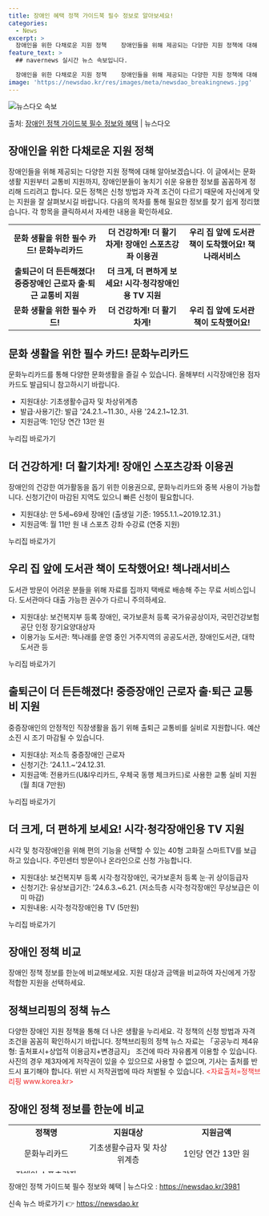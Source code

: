 ```yaml
---
title: 장애인 혜택 정책 가이드북 필수 정보로 알아보세요!
categories:
  - News
excerpt: >
  장애인을 위한 다채로운 지원 정책    장애인들을 위해 제공되는 다양한 지원 정책에 대해 알아보겠습니다.  …
feature_text: >
  ## navernews 실시간 뉴스 속보입니다.

  장애인을 위한 다채로운 지원 정책    장애인들을 위해 제공되는 다양한 지원 정책에 대해 알아보겠습니다.  …
image: 'https://newsdao.kr/res/images/meta/newsdao_breakingnews.jpg'
---
```


![뉴스다오 속보](https://newsdao.kr/res/images/meta/newsdao_breakingnews.jpg)

<p>출처: <a href="https://newsdao.kr/3981" rel="dofollow">장애인 정책 가이드북 필수 정보와 혜택</a> | 뉴스다오</p>

<h2 data-ke-size="size26">장애인을 위한 다채로운 지원 정책</h2>
<p data-ke-size="size16">장애인들을 위해 제공되는 다양한 지원 정책에 대해 알아보겠습니다. 이 글에서는 문화생활 지원부터 교통비 지원까지, 장애인분들이 놓치기 쉬운 유용한 정보를 꼼꼼하게 정리해 드리려고 합니다. 모든 정책은 신청 방법과 자격 조건이 다르기 때문에 자신에게 맞는 지원을 잘 살펴보시길 바랍니다. 다음의 목차를 통해 필요한 정보를 찾기 쉽게 정리했습니다. 각 항목을 클릭하셔서 자세한 내용을 확인하세요.</p>

<table style="width: 100%;" data-ke-style="style19">
<tbody>
<tr>
<td style="text-align: center; height: 17px;"><b>문화 생활을 위한 필수 카드! 문화누리카드</b></td>
<td style="text-align: center; height: 17px;"><b>더 건강하게! 더 활기차게! 장애인 스포츠강좌 이용권</b></td>
<td style="text-align: center; height: 17px;"><b>우리 집 앞에 도서관 책이 도착했어요! 책나래서비스</b></td>
</tr>
<tr>
<td style="text-align: center; height: 17px;"><b>출퇴근이 더 든든해졌다! 중증장애인 근로자 출·퇴근 교통비 지원</b></td>
<td style="text-align: center; height: 17px;"><b>더 크게, 더 편하게 보세요! 시각·청각장애인용 TV 지원</b></td>
</tr>
<tr>
<td style="text-align: center; height: 17px;"><b>문화 생활을 위한 필수 카드!</b></td>
<td style="text-align: center; height: 17px;"><b>더 건강하게! 더 활기차게!</b></td>
<td style="text-align: center; height: 17px;"><b>우리 집 앞에 도서관 책이 도착했어요!</b></td>
</tr>
</tbody>
</table>

<h2 data-ke-size="size24">문화 생활을 위한 필수 카드! 문화누리카드</h2>
<p data-ke-size="size16">문화누리카드를 통해 다양한 문화생활을 즐길 수 있습니다. 올해부터 시각장애인용 점자 카드도 발급되니 참고하시기 바랍니다.</p>

<ul>
<li>지원대상: 기초생활수급자 및 차상위계층</li>
<li>발급·사용기간: 발급 '24.2.1.~11.30., 사용 '24.2.1~12.31.</li>
<li>지원금액: 1인당 연간 13만 원</li>
</ul>

<p data-ke-size="size16">누리집 바로가기</p>

<h2 data-ke-size="size24">더 건강하게! 더 활기차게! 장애인 스포츠강좌 이용권</h2>
<p data-ke-size="size16">장애인의 건강한 여가활동을 돕기 위한 이용권으로, 문화누리카드와 중복 사용이 가능합니다. 신청기간이 마감된 지역도 있으니 빠른 신청이 필요합니다.</p>

<ul>
<li>지원대상: 만 5세~69세 장애인 (출생일 기준: 1955.1.1.~2019.12.31.)</li>
<li>지원금액: 월 11만 원 내 스포츠 강좌 수강료 (연중 지원)</li>
</ul>

<p data-ke-size="size16">누리집 바로가기</p>

<h2 data-ke-size="size24">우리 집 앞에 도서관 책이 도착했어요! 책나래서비스</h2>
<p data-ke-size="size16">도서관 방문이 어려운 분들을 위해 자료를 집까지 택배로 배송해 주는 무료 서비스입니다. 도서관마다 대출 가능한 권수가 다르니 주의하세요.</p>

<ul>
<li>지원대상: 보건복지부 등록 장애인, 국가보훈처 등록 국가유공상이자, 국민건강보험공단 인정 장기요양대상자</li>
<li>이용가능 도서관: 책나래를 운영 중인 거주지역의 공공도서관, 장애인도서관, 대학도서관 등</li>
</ul>

<p data-ke-size="size16">누리집 바로가기</p>

<h2 data-ke-size="size24">출퇴근이 더 든든해졌다! 중증장애인 근로자 출·퇴근 교통비 지원</h2>
<p data-ke-size="size16">중증장애인의 안정적인 직장생활을 돕기 위해 출퇴근 교통비를 실비로 지원합니다. 예산 소진 시 조기 마감될 수 있습니다.</p>

<ul>
<li>지원대상: 저소득 중증장애인 근로자</li>
<li>신청기간: ’24.1.1.~’24.12.31.</li>
<li>지원금액: 전용카드(U&I우리카드, 우체국 동행 체크카드)로 사용한 교통 실비 지원 (월 최대 7만원)</li>
</ul>

<p data-ke-size="size16">누리집 바로가기</p>

<h2 data-ke-size="size24">더 크게, 더 편하게 보세요! 시각·청각장애인용 TV 지원</h2>
<p data-ke-size="size16">시각 및 청각장애인을 위해 편의 기능을 선택할 수 있는 40형 고화질 스마트TV를 보급하고 있습니다. 주민센터 방문이나 온라인으로 신청 가능합니다.</p>

<ul>
<li>지원대상: 보건복지부 등록 시각·청각장애인, 국가보훈처 등록 눈·귀 상이등급자</li>
<li>신청기간: 유상보급기간: '24.6.3.~6.21. (저소득층 시각·청각장애인 무상보급은 이미 마감)</li>
<li>지원내용: 시각·청각장애인용 TV (5만원)</li>
</ul>

<p data-ke-size="size16">누리집 바로가기</p>

<h2 data-ke-size="size24">장애인 정책 비교</h2>
<p data-ke-size="size16">장애인 정책 정보를 한눈에 비교해보세요. 지원 대상과 금액을 비교하여 자신에게 가장 적합한 지원을 선택하세요.</p>

<h2 data-ke-size="size24">정책브리핑의 정책 뉴스</h2>
<p data-ke-size="size16">다양한 장애인 지원 정책을 통해 더 나은 생활을 누리세요. 각 정책의 신청 방법과 자격 조건을 꼼꼼히 확인하시기 바랍니다. 정책브리핑의 정책 뉴스 자료는 「공공누리 제4유형: 출처표시+상업적 이용금지+변경금지」 조건에 따라 자유롭게 이용할 수 있습니다. 사진의 경우 제3자에게 저작권이 있을 수 있으므로 사용할 수 없으며, 기사는 출처를 반드시 표기해야 합니다. 위반 시 저작권법에 따라 처벌될 수 있습니다. <span style="color: #ee2323;">&lt;자료출처=정책브리핑 www.korea.kr&gt;</span></p>

<h2 data-ke-size="size24">장애인 정책 정보를 한눈에 비교</h2>
<table style="height: 97px; width: 100%;" data-ke-style="style19">
<tbody>
<tr>
<td style="width: 30%; text-align: center;"><b>정책명</b></td>
<td style="width: 35%; text-align: center;"><b>지원대상</b></td>
<td style="width: 35%; text-align: center;"><b>지원금액</b></td>
</tr>
<tr>
<td style="width: 30%; text-align: center;">문화누리카드</td>
<td style="width: 35%; text-align: center;">기초생활수급자 및 차상위계층</td>
<td style="width: 35%; text-align: center;">1인당 연간 13만 원</td>
</tr>
<tr>
<td style="width: 30%; text-align: center;">장애인 스포츠강좌 이용권</td>
<td style="width: 35%; text-align: center;">만 5세~69세 장애인</td>
<td style="width: 35%; text-align: center;">월 11만 원 내 수강료</td>
</tr>
<tr>
<td style="width: 30%; text-align: center;">책나래서비스</td>
<td style="width: 35%; text-align: center;">보건복지부 등록 장애인 등</td>
<td style="width: 35%; text-align: center;">무료</td>
</tr>
<tr>
<td style="width: 30%; text-align: center;">중증장애인 근로자 출·퇴근 교통비 지원</td>
<td style="width: 35%; text-align: center;">저소득 중증장애인 근로자</td>
<td style="width: 35%; text-align: center;">월 최대 7만원 교통비</td>
</tr>
<tr>
<td style="width: 30%; text-align: center;">시각·청각장애인용 TV 지원</td>
<td style="width: 35%; text-align: center;">보건복지부 등록 시각·청각장애인</td>
<td style="width: 35%; text-align: center;">5만원</td>
</tr>
</tbody>
</table>

<p data-ke-size="size16">장애인 정책 가이드북 필수 정보와 혜택 | 뉴스다오  : <a href="https://newsdao.kr/3981">https://newsdao.kr/3981</a></p> 

신속 뉴스 바로가기 👉 <a href="https://newsdao.kr" rel="dofollow">https://newsdao.kr</a>



